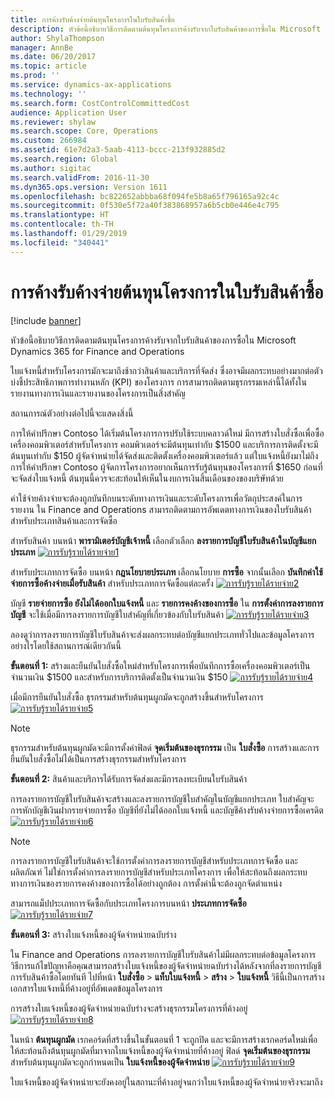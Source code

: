 ```yaml
---
title: การค้างรับค้างจ่ายต้นทุนโครงการในใบรับสินค้าซื้อ
description: หัวข้อนี้อธิบายวิธีการติดตามต้นทุนโครงการค้างรับจากใบรับสินค้าของการซื้อใน Microsoft Dynamics 365 for Finance and Operations
author: ShylaThompson
manager: AnnBe
ms.date: 06/20/2017
ms.topic: article
ms.prod: ''
ms.service: dynamics-ax-applications
ms.technology: ''
ms.search.form: CostControlCommittedCost
audience: Application User
ms.reviewer: shylaw
ms.search.scope: Core, Operations
ms.custom: 266984
ms.assetid: 61e7d2a3-5aab-4113-bccc-213f932885d2
ms.search.region: Global
ms.author: sigitac
ms.search.validFrom: 2016-11-30
ms.dyn365.ops.version: Version 1611
ms.openlocfilehash: bc822652abbba68f094fe5b8a65f796165a92c4c
ms.sourcegitcommit: 0f530e5f72a40f383868957a6b5cb0e446e4c795
ms.translationtype: HT
ms.contentlocale: th-TH
ms.lasthandoff: 01/29/2019
ms.locfileid: "340441"
---
```

# <a name="project-cost-accrual-on-purchase-receipts"></a>การค้างรับค้างจ่ายต้นทุนโครงการในใบรับสินค้าซื้อ

[!include [banner](../includes/banner.md)]

หัวข้อนี้อธิบายวิธีการติดตามต้นทุนโครงการค้างรับจากใบรับสินค้าของการซื้อใน Microsoft Dynamics 365 for Finance and Operations 

ใบแจ้งหนี้สำหรับโครงการมักจะมาถึงช้ากว่าสินค้าและบริการที่จัดส่ง ซึ่งอาจมีผลกระทบอย่างมากต่อตัวบ่งชี้ประสิทธิภาพการทำงานหลัก (KPI) ของโครงการ การสามารถติดตามธุรกรรมเหล่านี้ได้ทั้งในรายงานทางการเงินและรายงานของโครงการเป็นสิ่งสำคัญ

สถานการณ์ตัวอย่างต่อไปนี้จะแสดงสิ่งนี้ 

การให้คำปรึกษา Contoso ได้เริ่มต้นโครงการการปรับใช้ระบบคลาวด์ใหม่ มีการสร้างใบสั่งซื้อเพื่อซื้อเครื่องคอมพิวเตอร์สำหรับโครงการ คอมพิวเตอร์จะมีต้นทุนเท่ากับ $1500 และบริการการติดตั้งจะมีต้นทุนเท่ากับ $150 ผู้จัดจำหน่ายได้จัดส่งและติดตั้งเครื่องคอมพิวเตอร์แล้ว แต่ใบแจ้งหนี้ยังมาไม่ถึงการให้คำปรึกษา Contoso ผู้จัดการโครงการอยากเห็นการรับรู้ต้นทุนของโครงการที่ $1650 ก่อนที่จะจัดส่งใบแจ้งหนี้ ต้นทุนนี้ควรจะสะท้อนให้เห็นในงบการเงินสิ้นเดือนของของบริษัทด้วย 

ค่าใช้จ่ายค้างจ่ายจะต้องถูกบันทึกบนระดับทางการเงินและระดับโครงการเพื่อวัตถุประสงค์ในการรายงาน ใน Finance and Operations สามารถติดตามการอัพเดตทางการเงินของใบรับสินค้าสำหรับประเภทสินค้าและการจัดซื้อ 

สำหรับสินค้า บนหน้า **พารามิเตอร์บัญชีเจ้าหนี้** เลือกตัวเลือก **ลงรายการบัญชีใบรับสินค้าในบัญชีแยกประเภท**
[![การรับรู้รายได้รายจ่าย1](./media/accruals1-1024x409.png)](./media/accruals1.png) 

สำหรับประเภทการจัดซื้อ บนหน้า **กฎนโยบายประเภท** เลือกนโยบาย **การซื้อ** จากนั้นเลือก **บันทึกค่าใช้จ่ายการซื้อค้างจ่ายเมื่อรับสินค้า** สำหรับประเภทการจัดซื้อแต่ละครั้ง
[![การรับรู้รายได้รายจ่าย2](./media/accruals2-1024x569.png)](./media/accruals2.png) 

บัญชี **รายจ่ายการซื้อ ยังไม่ได้ออกใบแจ้งหนี้** และ **รายการคงค้างของการซื้อ** ใน **การตั้งค่าการลงรายการบัญชี** จะใช้เมื่อมีการลงรายการบัญชีใบสำคัญที่เกี่ยวข้องกับใบรับสินค้า
[![การรับรู้รายได้รายจ่าย3](./media/accruals3-1024x429.png)](./media/accruals3.png) 

ลองดูว่าการลงรายการบัญชีใบรับสินค้าจะส่งผลกระทบต่อบัญชีแยกประเภททั่วไปและข้อมูลโครงการอย่างไรโดยใช้สถานการณ์เดียวกันนี้ 

**ขั้นตอนที่ 1:** สร้างและยืนยันใบสั่งซื้อใหม่สำหรับโครงการเพื่อบันทึกการซื้อเครื่องคอมพิวเตอร์เป็นจำนวนเงิน $1500 และสำหรับการบริการติดตั้งเป็นจำนวนเงิน $150
[![การรับรู้รายได้รายจ่าย4](./media/accruals4-1024x497.png)](./media/accruals4.png) 

เมื่อมีการยืนยันใบสั่งซื้อ ธุรกรรมสำหรับต้นทุนผูกมัดจะถูกสร้างขึ้นสำหรับโครงการ 
[![การรับรู้รายได้รายจ่าย5](./media/accruals5-1024x219.png)](./media/accruals5.png) 

> [!NOTE]
> ธุรกรรมสำหรับต้นทุนผูกมัดจะมีการตั้งค่าฟิลด์ **จุดเริ่มต้นของธุรกรรม** เป็น **ใบสั่งซื้อ** การสร้างและการยืนยันใบสั่งซื้อไม่ได้เป็นการสร้างธุรกรรมสำหรับโครงการ 

**ขั้นตอนที่ 2:** สินค้าและบริการได้รับการจัดส่งและมีการลงทะเบียนใบรับสินค้า 

การลงรายการบัญชีใบรับสินค้าจะสร้างและลงรายการบัญชีใบสำคัญในบัญชีแยกประเภท ใบสำคัญจะการหักบัญชีเงินฝากรายจ่ายการซื้อ บัญชีที่ยังไม่ได้ออกใบแจ้งหนี้ และบัญชีค้างรับค้างจ่ายการซื้อเครดิต 
[![การรับรู้รายได้รายจ่าย6](./media/accruals6-1024x214.png)](./media/accruals6.png)

> [!NOTE]
> การลงรายการบัญชีใบรับสินค้าจะใช้การตั้งค่าการลงรายการบัญชีสำหรับประเภทการจัดซื้อ และผลิตภัณฑ์ ไม่ใช่การตั้งค่าการลงรายการบัญชีสำหรับประเภทโครงการ เพื่อให้สะท้อนถึงผลกระทบทางการเงินของรายการคงค้างของการซื้อได้อย่างถูกต้อง การตั้งค่านี้จะต้องถูกจัดตำแหน่ง 

สามารถแม็ปประเภทการจัดซื้อกับประเภทโครงการบนหน้า **ประเภทการจัดซื้อ**
[![การรับรู้รายได้รายจ่าย7](./media/accruals7-1024x390.png)](./media/accruals7.png)

**ขั้นตอนที่ 3:** สร้างใบแจ้งหนี้ของผู้จัดจำหน่ายฉบับร่าง 

ใน Finance and Operations การลงรายการบัญชีใบรับสินค้าไม่มีผลกระทบต่อข้อมูลโครงการ วิธีการแก้ไขปัญหาคือคุณสามารถสร้างใบแจ้งหนี้ของผู้จัดจำหน่ายฉบับร่างได้หลังจากที่ลงรายการบัญชีการรับสินค้าซื้อโดยทันที ไปที่หน้า **ใบสั่งซื้อ** &gt; **แท็บใบแจ้งหนี้** &gt; **สร้าง** &gt; **ใบแจ้งหนี้** วิธีนี้เป็นการสร้างเอกสารใบแจ้งหนี้ที่ค้างอยู่ที่อัพเดตข้อมูลโครงการ 

การสร้างใบแจ้งหนี้ของผู้จัดจำหน่ายฉบับร่างจะสร้างธุรกรรมโครงการที่ค้างอยู่ 
[![การรับรู้รายได้รายจ่าย8](./media/accruals8-1024x225.png)](./media/accruals8.png) 

ในหน้า **ต้นทุนผูกมัด** เรกคอร์ดที่สร้างขึ้นในขั้นตอนที่ 1 จะถูกปิด และจะมีการสร้างเรกคอร์ดใหม่เพื่อให้สะท้อนถึงต้นทุนผูกมัดที่มาจากใบแจ้งหนี้ของผู้จัดจำหน่ายที่ค้างอยู่ ฟิลด์ **จุดเริ่มต้นของธุรกรรม** สำหรับต้นทุนผูกมัดจะถูกกำหนดเป็น **ใบแจ้งหนี้ของผู้จัดจำหน่าย**
[![การรับรู้รายได้รายจ่าย9](./media/accruals9-1024x200.png)](./media/accruals9.png)

ใบแจ้งหนี้ของผู้จัดจำหน่ายจะยังคงอยู่ในสถานะที่ค้างอยู่จนกว่าใบแจ้งหนี้ของผู้จัดจำหน่ายจริงจะมาถึง



